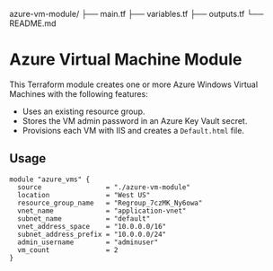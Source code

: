 azure-vm-module/
├── main.tf
├── variables.tf
├── outputs.tf
└── README.md

# Azure Virtual Machine Module

This Terraform module creates one or more Azure Windows Virtual Machines with the following features:

- Uses an existing resource group.
- Stores the VM admin password in an Azure Key Vault secret.
- Provisions each VM with IIS and creates a `Default.html` file.

## Usage

```hcl
module "azure_vms" {
  source                = "./azure-vm-module"
  location              = "West US"
  resource_group_name   = "Regroup_7czMK_Ny6owa"
  vnet_name             = "application-vnet"
  subnet_name           = "default"
  vnet_address_space    = "10.0.0.0/16"
  subnet_address_prefix = "10.0.0.0/24"
  admin_username        = "adminuser"
  vm_count              = 2
}
```
